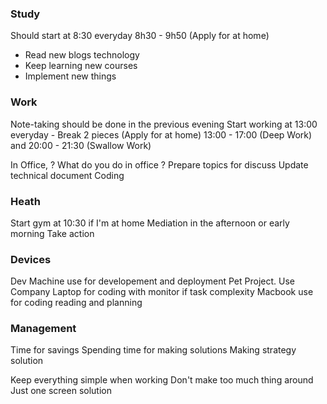 ### Study
Should start at 8:30 everyday 8h30 - 9h50 (Apply for at home)
- Read new blogs technology
- Keep learning new courses
- Implement new things

### Work
Note-taking should be done in the previous evening 
Start working at 13:00 everyday - Break 2 pieces (Apply for at home) 
13:00 - 17:00 (Deep Work) and 20:00 - 21:30 (Swallow Work)


In Office,
? What do you do in office ?
Prepare topics for discuss 
Update technical document
Coding 


### Heath
Start gym at 10:30 if I'm at home
Mediation in the afternoon or early morning
Take action 

### Devices
Dev Machine use for developement and deployment Pet Project.
Use Company Laptop for coding with monitor if task complexity
Macbook use for coding reading and planning


### Management 
Time for savings 
Spending time for making solutions
Making strategy solution


Keep everything simple when working
Don't make too much thing around 
Just one screen solution



